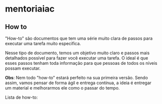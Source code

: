 # mentoriaiac

## How to

"How-to" são documentos que tem uma série muito clara de passos para executar uma tarefa muito especifica. 

Nesse tipo de documento, temos um objetivo muito claro e passos mais detalhados possível para fazer você executar uma tarefa. O ideal é que esses passos tenham toda informação para que pessoas de todos os níveis possam executar.

**Obs**: Nem todo "how-to" estará perfeito na sua primeira versão. Sendo assim, vamos pensar de forma ágil e entrega contínua, a ideia é entregar um material e melhorarmos ele como o passar do tempo.

Lista de how-to:

[](how-to/01_como_criar_uma_issue_no_github)
